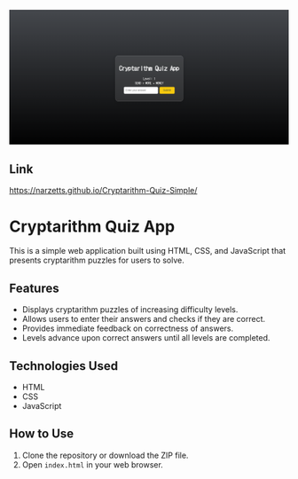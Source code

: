 ![alt_text](https://github.com/Narzetts/Cryptarithm-Quiz-Simple/blob/main/Demo.png?raw=true)

## Link
https://narzetts.github.io/Cryptarithm-Quiz-Simple/

# Cryptarithm Quiz App

This is a simple web application built using HTML, CSS, and JavaScript that presents cryptarithm puzzles for users to solve.

## Features

- Displays cryptarithm puzzles of increasing difficulty levels.
- Allows users to enter their answers and checks if they are correct.
- Provides immediate feedback on correctness of answers.
- Levels advance upon correct answers until all levels are completed.

## Technologies Used

- HTML
- CSS
- JavaScript

## How to Use

1. Clone the repository or download the ZIP file.
2. Open `index.html` in your web browser.
